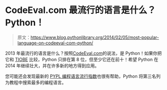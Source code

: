 # CodeEval.com 最流行的语言是什么？Python！

> 原文：<https://www.blog.pythonlibrary.org/2014/02/05/most-popular-language-on-codeeval-com-python/>

2013 年最流行的语言是什么？按照[CodeEval.com](http://blog.codeeval.com/codeevalblog/2014#.UvKllLQmV6K)的说法，是 Python！如果你把它和 [TIOBE](http://www.tiobe.com/index.php/content/paperinfo/tpci/index.html) 比较，Python 只排在第 8 位，但至少它还在前十！希望 Python 在 2014 年继续壮大，并在许多新的地方得到应用。

您可能还会发现最新的 [PYPL 编程语言流行指数](https://sites.google.com/site/pydatalog/pypl/PyPL-PopularitY-of-Programming-Language)也很有帮助，Python 将第三名列为教程中搜索最多的编程语言。